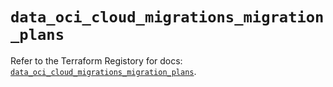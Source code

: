 # `data_oci_cloud_migrations_migration_plans`

Refer to the Terraform Registory for docs: [`data_oci_cloud_migrations_migration_plans`](https://registry.terraform.io/providers/oracle/oci/6.18.0/docs/data-sources/cloud_migrations_migration_plans).

